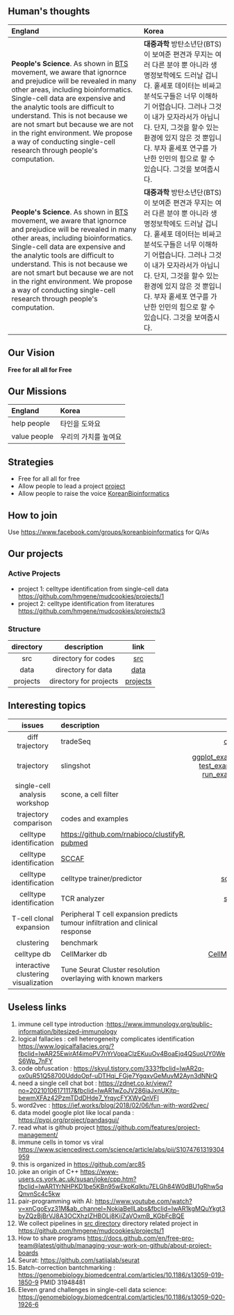 ## Human's thoughts

| England | Korea |
| :- | :- | 
|**People's Science**. As shown in [BTS](https://youtu.be/Rhj01Lbuw0I) movement, we aware that ignornce and prejudice will be revealed in many other areas, including bioinformatics. Single-cell data are expensive and the analytic tools are difficult to understand. This is not because we are not smart but because we are not in the right environment. We propose a way of conducting single-cell research through people's computation. |  **대중과학** 방탄소년단(BTS)이 보여준 편견과 무지는 여러 다른 분야 뿐 아니라 생명정보학에도 드러날 겁니다. 홑세포 데이터는 비싸고 분석도구들은 너무 이해하기 어렵습니다. 그러나 그것이 내가 모자라서가 아닙니다. 단지, 그것을 할수 있는 환경에 있지 않은 것 뿐입니다. 부자 홑세포 연구를 가난한 인민의 힘으로 할 수 있습니다. 그것을 보여줍시다.|
**People's Science**. As shown in [BTS](https://youtu.be/Rhj01Lbuw0I) movement, we aware that ignornce and prejudice will be revealed in many other areas, including bioinformatics. Single-cell data are expensive and the analytic tools are difficult to understand. This is not because we are not smart but because we are not in the right environment. We propose a way of conducting single-cell research through people's computation. |  **대중과학** 방탄소년단(BTS)이 보여준 편견과 무지는 여러 다른 분야 뿐 아니라 생명정보학에도 드러날 겁니다. 홑세포 데이터는 비싸고 분석도구들은 너무 이해하기 어렵습니다. 그러나 그것이 내가 모자라서가 아닙니다. 단지, 그것을 할수 있는 환경에 있지 않은 것 뿐입니다. 부자 홑세포 연구를 가난한 인민의 힘으로 할 수 있습니다. 그것을 보여줍시다.|


## Our Vision 
**Free for all all for Free**

## Our Missions  
| England | Korea |
| :- | :- |
| help people | 타인을 도와요 |
| value people | 우리의 가치를 높여요 |


## Strategies
- Free for all all for free
- Allow people to lead a project [project]( https://github.com/hmgene/mudcookies/projects )
- Allow people to raise the voice [KoreanBioinformatics](https://www.facebook.com/groups/koreanbioinformatics)

## How to join
Use https://www.facebook.com/groups/koreanbioinformatics for Q/As

## Our projects
### Active Projects
- project 1: celltype identification from single-cell data https://github.com/hmgene/mudcookies/projects/1
- project 2: celltype identification from literatures https://github.com/hmgene/mudcookies/projects/3

### Structure 
| directory | description | link |
| :-: | :-:  | :-: |
| src | directory for codes | [src](src) |
| data | directory for data | [data](data) |
| projects | directory for projects | [projects](https://github.com/hmgene/mudcookies/projects) |

## Interesting topics
| issues | description   | link |
| :-: | :-  | -: |
| diff trajectory | tradeSeq | [codes](https://statomics.github.io/tradeSeq/articles/tradeSeq.html) |
| trajectory | slingshot | [ggplot_example](https://biocellgen-public.svi.edu.au/mig_2019_scrnaseq-workshop/public/trajectory-inference.html) [test_example](http://www.bioconductor.org/packages/release/bioc/vignettes/slingshot/inst/doc/conditionsVignette.html), [run_example](https://bustools.github.io/BUS_notebooks_R/slingshot.html) |
| single-cell analysis workshop | scone, a cell filter | [link](https://bioconductor.github.io/BiocWorkshops/analysis-of-single-cell-rna-seq-data-dimensionality-reduction-clustering-and-lineage-inference.html#differential-expression-analysis-along-lineages) |
| trajectory comparison | codes and examples | [link](https://biocellgen-public.svi.edu.au/mig_2019_scrnaseq-workshop/public/trajectory-inference.html) |
| celltype identification | https://github.com/rnabioco/clustifyR, [pubmed](https://www.ncbi.nlm.nih.gov/pmc/articles/PMC7383722/) |
| celltype identification | [SCCAF](https://www.nature.com/articles/s41592-020-0825-9) | 
| celltype identification | celltype trainer/predictor| [scPred](https://github.com/powellgenomicslab/scPred/) | 
| celltype identification | TCR analyzer | [scirpy](https://github.com/icbi-lab/scirpy) |
| T-cell clonal expansion | Peripheral T cell expansion predicts tumour infiltration and clinical response | [link](https://www.nature.com/articles/s41586-020-2056-8#author-information) | 
| clustering | benchmark | [link](https://www.nature.com/articles/s41598-020-66848-3) |
| celltype db | CellMarker db | [CellMarker](https://www.ncbi.nlm.nih.gov/pmc/articles/PMC6323899/) |
| interactive clustering visualization | Tune Seurat Cluster resolution overlaying with known markers | [link](https://baderlab.github.io/scClustViz/#example-output) |



## Useless links 
1. immune cell type introduction :https://www.immunology.org/public-information/bitesized-immunology
1. logical fallacies : cell heterogeneity complicates identification https://www.logicalfallacies.org/?fbclid=IwAR25EwirAf4imoPV7nYrVopaClzEKuuOv4BoaEjq4QSuoUY0WeS6Wp_7nFY
1. code obfuscation : https://skyul.tistory.com/333?fbclid=IwAR2q-ox0uR51Q58700UddoOpf-uDTHqi_FGje7YgqxvGeMuvM2Ayn3dNNrQ
1. need a single cell chat bot : https://zdnet.co.kr/view/?no=20210106171117&fbclid=IwAR1wZoJV286iaJxnUKjtp-bewmXFAz42PzmTDdDHde7_YrqycFYXWyQnVFI
1. word2vec : https://jef.works/blog/2018/02/06/fun-with-word2vec/
1. data model google plot like local panda : https://pypi.org/project/pandasgui/
1. read what is github project https://github.com/features/project-management/
1. immune cells in tomor vs viral https://www.sciencedirect.com/science/article/abs/pii/S1074761319304959
1. this is organized in https://github.com/arc85
1. joke an origin of C++ https://www-users.cs.york.ac.uk/susan/joke/cpp.htm?fbclid=IwAR1YrNHPKD1be5KBn95wEkpKqlktu7ELGh84W0dBU1gRhw5qQnvnSc4c5kw
1. pair-programming with AI: https://www.youtube.com/watch?v=xnCgoEyz31M&ab_channel=NokiaBellLabs&fbclid=IwAR1kgMQuYkgt3byZQzBjBrVJ8A3OCXhzIZHBOLj8KijZaVOxmB_KGbFcBQE
1. We collect pipelines in [src directory](./src) directory related project in https://github.com/hmgene/mudcookies/projects/1
1. How to share programs https://docs.github.com/en/free-pro-team@latest/github/managing-your-work-on-github/about-project-boards
1. Seurat: https://github.com/satijalab/seurat
1. Batch-correction bantchmarking : https://genomebiology.biomedcentral.com/articles/10.1186/s13059-019-1850-9 PMID 31948481
1. Eleven grand challenges in single-cell data science: https://genomebiology.biomedcentral.com/articles/10.1186/s13059-020-1926-6
